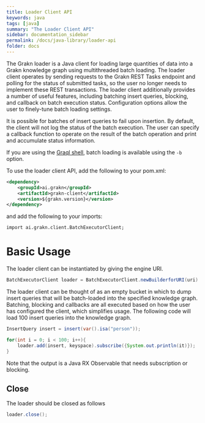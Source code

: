 ```yaml
---
title: Loader Client API
keywords: java
tags: [java]
summary: "The Loader Client API"
sidebar: documentation_sidebar
permalink: /docs/java-library/loader-api
folder: docs
---
```



The Grakn loader is a Java client for loading large quantities of data into a Grakn knowledge graph using multithreaded batch loading. The loader client operates by sending requests to the Grakn REST Tasks endpoint and polling for the status of submitted tasks, so the user no longer needs to implement these REST transactions. The loader client additionally provides a number of useful features, including batching insert queries, blocking, and callback on batch execution status. Configuration options allow the user to finely-tune batch loading settings.

It is possible for batches of insert queries to fail upon insertion. By default, the client will not log the status of the batch execution. The user can specify a callback function to operate on the result of the batch operation and print and accumulate status information.

If you are using the [Graql shell](../get-started/graql-console), batch loading is available using the `-b` option.

To use the loader client API, add the following to your pom.xml:

```xml
<dependency>
    <groupId>ai.grakn</groupId>
    <artifactId>grakn-client</artifactId>
    <version>${grakn.version}</version>
</dependency>
```
 and add the following to your imports:

```
import ai.grakn.client.BatchExecutorClient;
```

# Basic Usage

The loader client can be instantiated by giving the engine URI.

```java
BatchExecutorClient loader = BatchExecutorClient.newBuilderforURI(uri).build();
```

The loader client can be thought of as an empty bucket in which to dump insert queries that will be batch-loaded into the specified knowledge graph. Batching, blocking and callbacks are all executed based on how the user has configured the client, which simplifies usage. The following code will load 100 insert queries into the knowledge graph.

```java
InsertQuery insert = insert(var().isa("person"));

for(int i = 0; i < 100; i++){
    loader.add(insert, keyspace).subscribe({System.out.println(it)});
}
```

Note that  the output is  a Java RX Observable that needs subscription or blocking.

## Close

The loader should be closed as follows

```java
loader.close();
```

